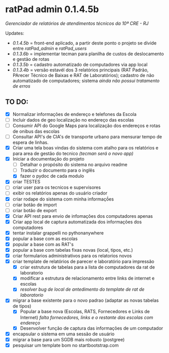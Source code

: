 # ratPad admin 0.1.4.5b
_Gerenciador de relatórios de atendimentos técnicos da 10ª CRE - RJ_

Updates:
- _0.1.4.5b_ = front-end aplicado, a partir deste ponto o projeto se divide entre _ratPad\_admin_ e _ratPad\_users_ 
- _0.1.3.6b_ = implementar tecman para planilha de custos de deslocamento e gestão de rotas
- _0.1.3.5b_ = cadastro automatizado de computadores via app local
- _0.1.3.4b_ = versão estavél dos 3 relatórios principais (RAT Padrão, PArecer Técnico de Baixas e RAT de Laboratórios); cadastro de não automatizado de computadores; sistema _ainda não possui tratamento de erros_

## TO DO:
- [x] Normalizar informações de endereço e telefones da Escola
- [ ] Incluir dados de geo localização no endereço das escolas
- [ ] Consumir API do Google Maps para localização dos endereços e rotas de onibus das escolas
- [ ] Consultar API's de CIA's de transporte urbano para mensurar tempo de espera de linhas.
- [x] Criar uma tela boas vindas do sistema com atalho para os relatórios e para area de gestão do tecnico _(tecman será o novo app)_
- [X] Iniciar a documentação do projeto
    - [ ] Detalhar o propósito do sistema no arquivo readme
    - [ ] Traduzir o documento para o inglês
    - [X] fazer o pydoc de cada modulo
- [X] criar TESTES
- [ ] criar user para os tecnicos e supervisores
- [ ] exibir os relatórios apenas do usuário criador
- [x] criar rodape do sistema com minha informaçṍes
- [ ] criar botão de import
- [ ] criar botão de export
- [X] Criar API rest para envio de infomações dos computadores apenas
- [X] Criar app local de captura automatizada dos informações dos computadores
- [X] tentar instalar grappelli no pythonanywhere 
- [X] popular a base com as escolas
- [X] popular a base com as RAT's
- [X] popular a base com tabelas fixas novas (local, tipos, etc.)
- [X] criar formularios administrativos para os relatorios novos
- [X] criar template de relatórios de parecer e laboratório para impressão
    - [X] criar estrutura de tabelas para a lista de computadores da rat  de laboratorio
    - [X] modificar a estrutura de relacionamento entre links de internet e escolas
    - [X] _resolver bug de local de antedimento do template de rat de laboratorio_
- [X] migrar a base existente para o novo padrao (adaptar as novas tabelas de tipos)
    - [X] Popular a base nova (Escolas, RATS, Fornecedores e Links de Internet) _falta fornecedores, links e o restante das escolas com endereço_
    - [X] Desenvolver função de captura das informações de um computador
- [X] encapsular o sistema em uma sessão de usuário
- [x] migrar a base para um SGDB mais robusto (postgree)
- [x] pesquisar um template bom no startbootstrap.com